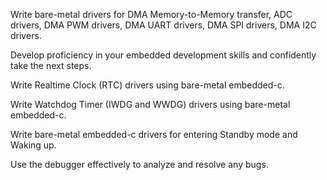 Write bare-metal drivers for DMA Memory-to-Memory transfer, ADC drivers, DMA PWM drivers, DMA UART drivers, DMA SPI drivers, DMA I2C drivers.

Develop proficiency in your embedded development skills and confidently take the next steps.

Write Realtime Clock (RTC) drivers using bare-metal embedded-c.

Write Watchdog Timer (IWDG and WWDG) drivers using bare-metal embedded-c.

Write bare-metal embedded-c drivers for entering Standby mode and Waking up.

Use the debugger effectively to analyze and resolve any bugs.
